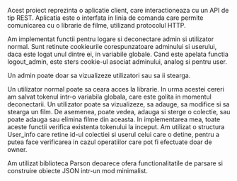 Acest proiect reprezinta o aplicatie client, care 
interactioneaza cu un API de tip REST. Aplicatia este o 
interfata in linia de comanda care permite comunicarea cu
o librarie de filme, utilizand protocolul HTTP.

Am implementat functii pentru logare si deconectare admin
si utilizator normal. Sunt retinute cookieurile corespunzatoare
adminului si userului, daca este logat unul dintre ei, in variabile
globale. Cand este apelata functia logout_admin, este sters 
cookie-ul asociat adminului, analog si pentru user.

Un admin poate doar sa vizualizeze utilizatori sau sa ii 
stearga.

Un utilizator normal poate sa ceara acces la librarie. In urma
acestei cereri am salvat tokenul intr-o variabila globala, care este
golita in momentul deconectarii. Un utilizator poate sa vizualizeze,
sa adauge, sa modifice si sa stearga un film. De asemenea, poate
vedea, adauga si sterge o colectie, sau poate adauga sau elimina
filme din aceasta. In implementarea mea, toate aceste functii 
verifica existenta tokenului la inceput. Am utilizat o structura
User_info care retine id-ul colectiei si userul celui care o detine,
pentru a putea face verificarea in cazul operatiilor care pot fi
efectuate doar de owner.

Am utilizat biblioteca Parson deoarece ofera functionalitatile
de parsare si construire obiecte JSON intr-un mod minimalist.

